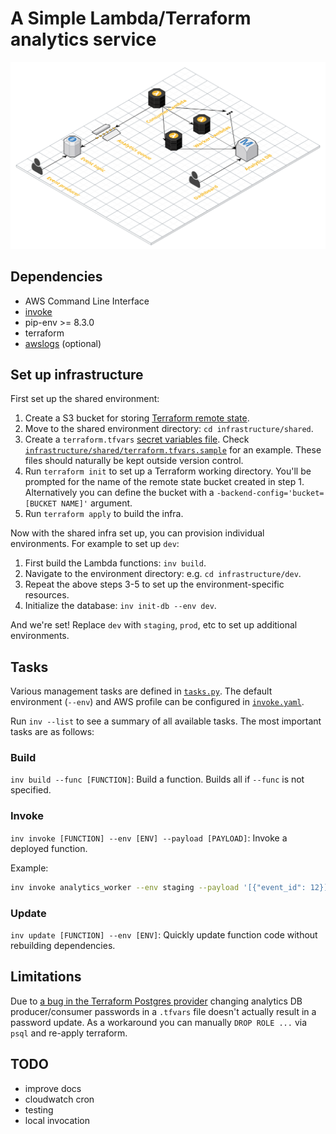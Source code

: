 # A Simple Lambda/Terraform analytics service

![Architecture](doc/cloudcraft.png)

## Dependencies

- AWS Command Line Interface
- [invoke](https://github.com/pyinvoke/invoke)
- pip-env >= 8.3.0
- terraform
- [awslogs](https://github.com/jorgebastida/awslogs) (optional)

## Set up infrastructure

First set up the shared environment:

1. Create a S3 bucket for storing [Terraform remote state](https://www.terraform.io/docs/state/remote.html).
2. Move to the shared environment directory: `cd infrastructure/shared`.
3. Create a `terraform.tfvars` [secret variables file](https://www.terraform.io/intro/getting-started/variables.html#from-a-file). Check [`infrastructure/shared/terraform.tfvars.sample`](infrastructure/shared/terraform.tfvars.sample) for an example. These files should naturally be kept outside version control.
4. Run `terraform init` to set up a Terraform working directory. You'll be prompted for the name of the remote state bucket created in step 1. Alternatively you can define the bucket with a `-backend-config='bucket=[BUCKET NAME]'` argument.
5. Run `terraform apply` to build the infra.

Now with the shared infra set up, you can provision individual environments. For example to set up `dev`:

1. First build the Lambda functions: `inv build`.
2. Navigate to the environment directory: e.g. `cd infrastructure/dev`.
3. Repeat the above steps 3-5 to set up the environment-specific resources.
4. Initialize the database: `inv init-db --env dev`.

And we're set! Replace `dev` with `staging`, `prod`, etc to set up additional environments.

## Tasks

Various management tasks are defined in [`tasks.py`](tasks.py). The default environment (`--env`) and AWS profile can be configured in [`invoke.yaml`](invoke.yaml).

Run `inv --list` to see a summary of all available tasks. The most important tasks are as follows:

### Build

`inv build --func [FUNCTION]`: Build a function. Builds all if `--func` is not specified.

### Invoke

`inv invoke [FUNCTION] --env [ENV] --payload [PAYLOAD]`: Invoke a deployed function.

Example:
```bash
inv invoke analytics_worker --env staging --payload '[{"event_id": 12}]'
```

### Update

`inv update [FUNCTION] --env [ENV]`: Quickly update function code without rebuilding dependencies.

## Limitations

Due to [a bug in the Terraform Postgres provider](https://github.com/terraform-providers/terraform-provider-postgresql/issues/16) changing analytics DB producer/consumer passwords in a `.tfvars` file doesn't actually result in a password update. As a workaround you can manually `DROP ROLE ...` via `psql` and re-apply terraform.

## TODO

- improve docs
- cloudwatch cron
- testing
- local invocation
